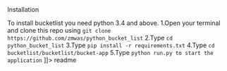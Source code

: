 <snippet>
  <content><![CDATA[
# ${1:python_bucket_list}

## Installation
To install bucketlist you need python 3.4 and above.
1.Open your terminal and clone this repo using `git clone https://github.com/zmwas/python_bucket_list`
2.Type `cd python_bucket_list`
3.Type `pip install -r requirements.txt`
4.Type `cd bucketlist/bucketlist/bucket-app`
5.Type `python run.py to start the application`
]]></content>
  <tabTrigger>readme</tabTrigger>
</snippet>